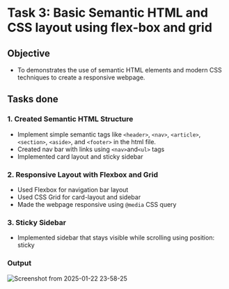 # Task 3: Basic Semantic HTML and CSS layout using flex-box and grid

## Objective
 - To demonstrates the use of semantic HTML elements and modern CSS techniques to create a responsive webpage. 

## Tasks done

### 1. Created Semantic HTML Structure
- Implement simple semantic tags like `<header>`, `<nav>`, `<article>`, `<section>`, `<aside>`, and `<footer>` in the html file.
- Created nav bar with links using `<nav>`and`<ul>` tags
- Implemented card layout and sticky sidebar 

### 2. Responsive Layout with Flexbox and Grid
- Used Flexbox for navigation bar layout
- Used CSS Grid for card-layout and sidebar
- Made the webpage responsive using `@media` CSS query 

### 3. Sticky Sidebar
- Implemented sidebar that stays visible while scrolling using position: sticky

### Output
![Screenshot from 2025-01-22 23-58-25](https://github.com/user-attachments/assets/c4966049-09e6-4dd0-a245-795aedbd89f4)


